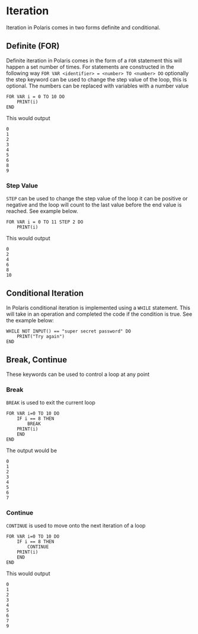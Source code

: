 # Iteration

Iteration in Polaris comes in two forms definite and conditional.

## Definite (FOR)

Definite iteration in Polaris comes in the form of a `FOR` statement this will happen a set number of times.
For statements are constructed in the following way `FOR VAR <identifier> = <number> TO <number> DO`
optionally the step keyword can be used to change the step value of the loop, this is optional. The numbers can be replaced with variables with a number value
```
FOR VAR i = 0 TO 10 DO
    PRINT(i)
END
```
This would output
```
0
1
2
3
4
5
6
8
9
```
### Step Value

`STEP` can be used to change the step value of the loop it can be positive or negative and the loop will count to the last value before the end value is reached. See example below.
```
FOR VAR i = 0 TO 11 STEP 2 DO
    PRINT(i)
```
This would output
```
0
2
4
6
8
10
```

## Conditional Iteration

In Polaris conditional iteration is implemented using a `WHILE` statement. This will take in an operation and completed the code if the condition is true. See the example below:
```
WHILE NOT INPUT() == "super secret password" DO
    PRINT("Try again")
END
```

## Break, Continue
These keywords can be used to control a loop at any point

### Break
`BREAK` is used to exit the current loop
```
FOR VAR i=0 TO 10 DO
    IF i == 8 THEN
        BREAK
    PRINT(i)
    END
END
```
The output would be
```
0
1
2
3
4
5
6
7
```

### Continue 
`CONTINUE` is used to move onto the next iteration of a loop
```
FOR VAR i=0 TO 10 DO
    IF i == 8 THEN
        CONTINUE
    PRINT(i)
    END
END
```
This would output
```
0
1
2
3
4
5
6
7
9
```
